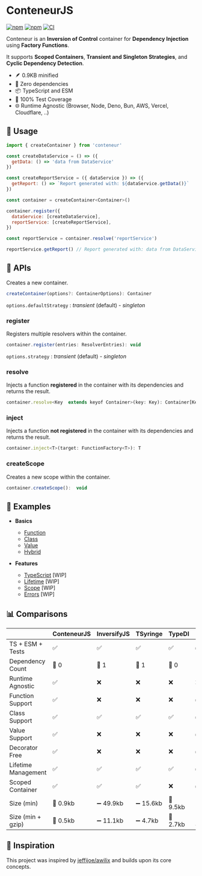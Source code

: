 # ConteneurJS

[![npm](https://img.shields.io/npm/v/conteneur.svg?maxAge=1000)](https://www.npmjs.com/package/conteneur)
[![npm](https://img.shields.io/npm/dt/conteneur.svg?maxAge=1000)](https://www.npmjs.com/package/conteneur)
[![CI](https://github.com/bouclier-dev/conteneur/actions/workflows/ci.yml/badge.svg)](https://github.com/bouclier-dev/conteneur/actions/workflows/ci.yml)

Conteneur is an **Inversion of Control** container for **Dependency Injection** using **Factory Functions**.

It supports **Scoped Containers**, **Transient and Singleton Strategies**, and **Cyclic Dependency Detection**.

- 🪶 0.9KB minified
- 🧩 Zero dependencies
- 📦 TypeScript and ESM
- 🧪 100% Test Coverage
- 🌐 Runtime Agnostic (Browser, Node, Deno, Bun, AWS, Vercel, Cloudflare, ..)

## 🚀 Usage

```js
import { createContainer } from 'conteneur'

const createDataService = () => ({
  getData: () => 'data from DataService'
})

const createReportService = ({ dataService }) => ({
  getReport: () => `Report generated with: ${dataService.getData()}`
})

const container = createContainer<Container>()

container.register({
  dataService: [createDataService],
  reportService: [createReportService],
})

const reportService = container.resolve('reportService')

reportService.getReport() // Report generated with: data from DataService
```

## 🔋 APIs

Creates a new container.

```js
createContainer(options?: ContainerOptions): Container
```

`options.defaultStrategy` : *transient* (default) - *singleton*

### register

Registers multiple resolvers within the container.

```js
container.register(entries: ResolverEntries): void
```

`options.strategy` : *transient* (default) - *singleton*

### resolve

Injects a function **registered** in the container with its dependencies and returns the result.

```js
container.resolve<Key  extends keyof Container>(key: Key): Container[Key]
```

### inject

Injects a function **not registered** in the container with its dependencies and returns the result.

```js
container.inject<T>(target: FunctionFactory<T>): T
```

### createScope

Creates a new scope within the container.

```js
container.createScope():  void
```

## 📃 Examples

- **Basics**
  - [Function](./docs/basics/function.md)
  - [Class](./docs/basics/class.md)
  - [Value](./docs/basics/value.md)
  - [Hybrid](./docs/basics/hybrid.md)

- **Features**
  - [TypeScript](./docs/features/typescript.md) [WIP]
  - [Lifetime](./docs/features/lifetime.md) [WIP]
  - [Scope](./docs/features/scoped.md) [WIP]
  - [Errors](./docs/features/errors.md) [WIP]

## 📊 Comparisons
|                     | ConteneurJS | InversifyJS | TSyringe  | TypeDI   | Awilix    |
|---------------------|-------------|-------------|-----------|----------|-----------|
| TS + ESM + Tests    | ✅          | ✅          | ✅        | ✅       | ✅        |
| Dependency Count    | 🥇 0        | 🥈 1        | 🥈 1      | 🥇 0     | 🥉 2      |
| Runtime Agnostic    | ✅          | ❌          | ❌        | ❌       | ❌        |
| Function Support    | ✅          | ❌          | ❌        | ❌       | ✅        |
| Class Support       | ✅          | ✅          | ✅        | ✅       | ✅        |
| Value Support       | ✅          | ❌          | ❌        | ❌       | ✅        |
| Decorator Free      | ✅          | ❌          | ❌        | ❌       | ✅        |
| Lifetime Management | ✅          | ✅          | ✅        | ✅       | ✅        |
| Scoped Container    | ✅          | ✅          | ✅        | ❌       | ✅        |
| Size (min)          | 🥇 0.9kb    | ➖ 49.9kb   | ➖ 15.6kb | 🥈 9.5kb | 🥉 12.5kb |
| Size (min + gzip)   | 🥇 0.5kb    | ➖ 11.1kb   | ➖ 4.7kb  | 🥈 2.7kb | 🥉 4.6kb  |

## 📃 Inspiration

This project was inspired by [jeffijoe/awilix](https://github.com/jeffijoe/awilix) and builds upon its core concepts.
